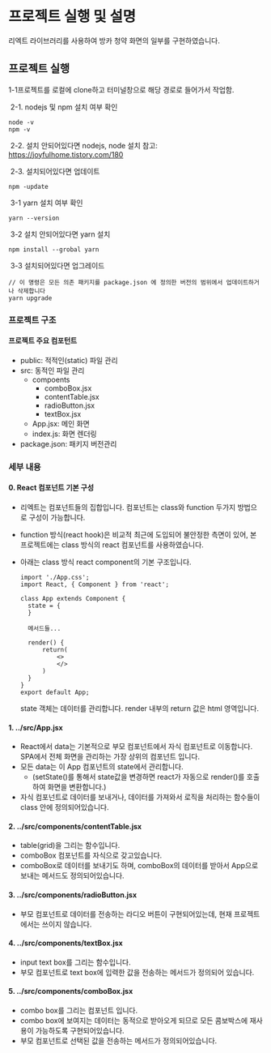 # 프로젝트 실행 및 설명

리엑트 라이브러리를 사용하여 방카 청약 화면의 일부를 구현하였습니다.



## 프로젝트 실행

1-1프로젝트를 로컬에 clone하고  터미널창으로 해당 경로로 들어가서 작업함.



​	2-1. nodejs 및 npm 설치 여부 확인

```npm 
node -v
npm -v
```

​	2-2. 설치 안되어있다면 nodejs, node 설치
참고: https://joyfulhome.tistory.com/180

​	2-3. 설치되어있다면 업데이트

```npm -update
npm -update
```



​	3-1 yarn 설치 여부 확인

```yarn -version
yarn --version
```

​	3-2 설치 안되어있다면 yarn 설치

```npm install --grobal yarn
npm install --grobal yarn
```

​	3-3 설치되어있다면 업그레이드

```yarn upgrade
// 이 명령은 모든 의존 패키지를 package.json 에 정의한 버전의 범위에서 업데이트하거나 삭제합니다
yarn upgrade
```



### 프로젝트 구조

#### 프로젝트 주요 컴포턴트

- public: 적적인(static) 파일 관리 
- src: 동적인 파일 관리
  - compoents
    - comboBox.jsx
    - contentTable.jsx
    - radioButton.jsx
    - textBox.jsx
  - App.jsx: 메인 화면
  - index.js: 화면 렌더링
- package.json: 패키지 버전관리



### 세부 내용

#### 0. React 컴포넌트 기본 구성

- 리엑트는 컴포넌트들의 집합입니다. 컴포넌트는 class와 function 두가지 방법으로 구성이 가능합니다. 

- function 방식(react hook)은 비교적 최근에 도입되어 불안정한 측면이 있어, 본 프로젝트에는 class 방식의 react 컴포넌트를 사용하였습니다. 

- 아래는 class 방식 react component의 기본 구조입니다.

  ```
  import './App.css';
  import React, { Component } from 'react';
  
  class App extends Component {
  	state = {
  	}
  	
  	메서드들...
  	
  	render() {
  		return(
  			<>
  			</>
  		) 
  	}
  }
  export default App;
  ```

  state 객체는 데이터를 관리합니다. 
  render 내부의 return 값은 html 영역입니다.

#### 1.  ../src/App.jsx

- React에서 data는 기본적으로 부모 컴포넌트에서 자식 컴포넌트로 이동합니다. SPA에서 전체 화면을 관리하는 가장 상위의 컴포넌트 입니다.
- 모든 data는 이 App 컴포넌트의 state에서 관리합니다. 
  - (setState()를 통해서 state값을 변경하면 react가 자동으로 render()를 호출하여 화면을 변환합니다.)
- 자식 컴포넌트로 데이터를 보내거나, 데이터를 가져와서 로직을 처리하는 함수들이 class 안에 정의되어있습니다.

#### 2. ../src/components/contentTable.jsx

- table(grid)을 그리는 함수입니다. 
- comboBox 컴포넌트를 자식으로 갖고있습니다.
- comboBox로 데이터를 보내기도 하며, comboBox의 데이터를 받아서 App으로 보내는 메서드도 정의되어있습니다.

#### 3. ../src/components/radioButton.jsx

- 부모 컴포넌트로 데이터를 전송하는 라디오 버튼이 구현되어있는데, 현재 프로젝트에서는 쓰이지 않습니다.

#### 4. ../src/components/textBox.jsx

- input text box를 그리는 함수입니다.
- 부모 컴포넌트로 text box에 입력한 값을 전송하는 메서드가 정의되어 있습니다.

#### 5. ../src/components/comboBox.jsx

- combo box를 그리는 컴포넌트 입니다.
- combo box에 보여지는 데이터는 동적으로 받아오게 되므로 모든 콤보박스에 재사용이 가능하도록 구현되어있습니다.
- 부모 컴포넌트로 선택된 값을  전송하는 메서드가 정의되어있습니다.

